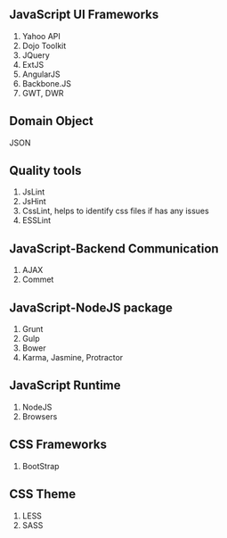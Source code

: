 ## JavaScript UI Frameworks

1. Yahoo API
2. Dojo Toolkit
3. JQuery
4. ExtJS
5. AngularJS
6. Backbone.JS
7. GWT, DWR

## Domain Object

JSON

## Quality tools

1. JsLint
2. JsHint
3. CssLint, helps to identify css files if has any issues
4. ESSLint

## JavaScript-Backend Communication

1. AJAX
2. Commet

## JavaScript-NodeJS package

1. Grunt
2. Gulp
3. Bower
4. Karma, Jasmine, Protractor

## JavaScript Runtime

1. NodeJS
2. Browsers

## CSS Frameworks

1. BootStrap

## CSS Theme

1. LESS
2. SASS

